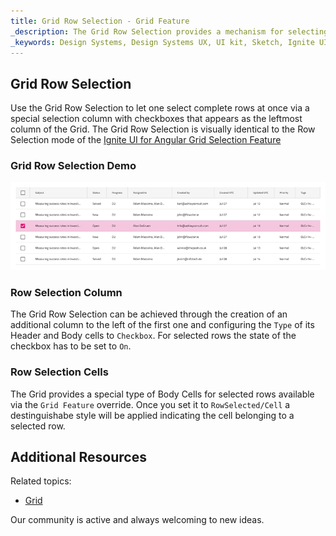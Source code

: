 ```yaml
---
title: Grid Row Selection - Grid Feature
_description: The Grid Row Selection provides a mechanism for selecting a full record shown in the Grid.
_keywords: Design Systems, Design Systems UX, UI kit, Sketch, Ignite UI for Angular, Sketch to Angular, Sketch to Angular, Angular, Angular Design System, Export code from Sketch, Design Kits for Angular, Sketch HTML, Sketch to HTML, Sketch UI kits
---
```


## Grid Row Selection

Use the Grid Row Selection to let one select complete rows at once via a special selection column with checkboxes that appears as the leftmost column of the Grid. The Grid Row Selection is visually identical to the Row Selection mode of the [Ignite UI for Angular Grid Selection Feature](https://www.infragistics.com/products/ignite-ui-angular/angular/components/grid/selection.html#grid-row-selection)

### Grid Row Selection Demo

<img class="responsive-img" src="../images/grid_row_selection_demo.png" srcset="../images/grid_row_selection_demo@2x.png 2x" />

### Row Selection Column

The Grid Row Selection can be achieved through the creation of an additional column to the left of the first one and configuring the `Type` of its Header and Body cells to `Checkbox`. For selected rows the state of the checkbox has to be set to `On`.

### Row Selection Cells

The Grid provides a special type of Body Cells for selected rows available via the `Grid Feature` override. Once you set it to `RowSelected/Cell` a destinguishabe style will be applied indicating the cell belonging to a selected row.

## Additional Resources

Related topics:

- [Grid](grid.md)
  <div class="divider--half"></div>

Our community is active and always welcoming to new ideas.
